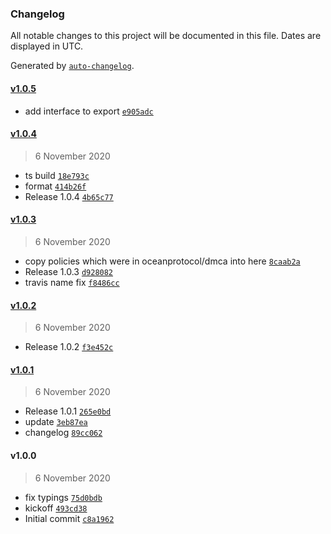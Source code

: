 ### Changelog

All notable changes to this project will be documented in this file. Dates are displayed in UTC.

Generated by [`auto-changelog`](https://github.com/CookPete/auto-changelog).

#### [v1.0.5](https://github.com/oceanprotocol/purgatory/compare/v1.0.4...v1.0.5)

- add interface to export [`e905adc`](https://github.com/oceanprotocol/purgatory/commit/e905adca14a2180d3f15505412690e74b4e2f19d)

#### [v1.0.4](https://github.com/oceanprotocol/purgatory/compare/v1.0.3...v1.0.4)

> 6 November 2020

- ts build [`18e793c`](https://github.com/oceanprotocol/purgatory/commit/18e793c723b1ad5875fde8e2a8eebb349f42d9e6)
- format [`414b26f`](https://github.com/oceanprotocol/purgatory/commit/414b26f5eb5d04b2c99aec2b40d893d8773308a7)
- Release 1.0.4 [`4b65c77`](https://github.com/oceanprotocol/purgatory/commit/4b65c77818bfa262635055a95f2e6439733f733a)

#### [v1.0.3](https://github.com/oceanprotocol/purgatory/compare/v1.0.2...v1.0.3)

> 6 November 2020

- copy policies which were in oceanprotocol/dmca into here [`8caab2a`](https://github.com/oceanprotocol/purgatory/commit/8caab2a05bfa44ef8502da8de0346eed4828a092)
- Release 1.0.3 [`d928082`](https://github.com/oceanprotocol/purgatory/commit/d92808213dbd48f59f4230c383ad1687a30f2ddb)
- travis name fix [`f8486cc`](https://github.com/oceanprotocol/purgatory/commit/f8486ccda101fcaec5da34c1815dd6404b63fa7c)

#### [v1.0.2](https://github.com/oceanprotocol/purgatory/compare/v1.0.1...v1.0.2)

> 6 November 2020

- Release 1.0.2 [`f3e452c`](https://github.com/oceanprotocol/purgatory/commit/f3e452cbe2878e64b8885af77c8f135dc06f1a5c)

#### [v1.0.1](https://github.com/oceanprotocol/purgatory/compare/v1.0.0...v1.0.1)

> 6 November 2020

- Release 1.0.1 [`265e0bd`](https://github.com/oceanprotocol/purgatory/commit/265e0bd5af1561a9703917b032458cfd05689102)
- update [`3eb87ea`](https://github.com/oceanprotocol/purgatory/commit/3eb87ea70dc629445b59f88b7ada8f81f39cd297)
- changelog [`89cc062`](https://github.com/oceanprotocol/purgatory/commit/89cc0623485a9f7876f079a6a77a919850aac63e)

#### v1.0.0

> 6 November 2020

- fix typings [`75d0bdb`](https://github.com/oceanprotocol/purgatory/commit/75d0bdb9c5c42e21c24fe5a344d2a9009aa24fd2)
- kickoff [`493cd38`](https://github.com/oceanprotocol/purgatory/commit/493cd3847ca9f295b2623fac08484ed9e5206d84)
- Initial commit [`c8a1962`](https://github.com/oceanprotocol/purgatory/commit/c8a1962e69b40e221fdb7f987af18ae5c7468cf2)

